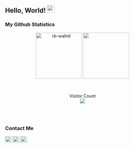 ## Hello, World! <img src="https://media.giphy.com/media/hvRJCLFzcasrR4ia7z/giphy.gif" width="25px">
<!--
**Rb-wahid/Rb-wahid** is a ✨ _special_ ✨ repository because its `README.md` (this file) appears on your GitHub profile.

Here are some ideas to get you started:

- 🔭 I’m currently working on ...
- 🌱 I’m currently learning ...
- 👯 I’m looking to collaborate on ...
- 🤔 I’m looking for help with ...
- 💬 Ask me about ...
- 📫 How to reach me: ...
- 😄 Pronouns: ...
- ⚡ Fun fact: ...
-->



### My Github Statistics

<p align="center">
<img align="" height='150px' src="https://github-readme-stats.vercel.app/api?username=rb-wahid&hide_title=true&show_icons=true&theme=highcontrast" alt="rb-wahid" />                                                                 <img align="" height='150px' src="https://github-readme-stats.vercel.app/api/top-langs/?username=rb-wahid&hide_title=false&layout=compact&theme=highcontrast&count_private=true" />
</p>
<br>

<p align="center"> 
  Visitor Count<br>
<img src="https://profile-counter.glitch.me/rb-wahid/count.svg" />
</p>
<br><br>

### Contact Me
[<img align="left" alt="Rb-wahid | LinkedIn" width="22px" src="https://cdn.jsdelivr.net/npm/simple-icons@v3/icons/linkedin.svg" target="_blank" />](https://www.linkedin.com/in/rb-wahid/)
[<img align="left" alt="Rb_wahid | Twitter" width="22px" src="https://cdn.jsdelivr.net/npm/simple-icons@3.13.0/icons/twitter.svg" target="_blank" />](https://twitter.com/Rb_wahid)
[<img align="left" alt="Rb_wahid | Codewars" width="22px" src="https://cdn.jsdelivr.net/npm/simple-icons@3.13.0/icons/codewars.svg" target="_blank" />](https://www.codewars.com/users/Rb_wahid)

<br><br>
